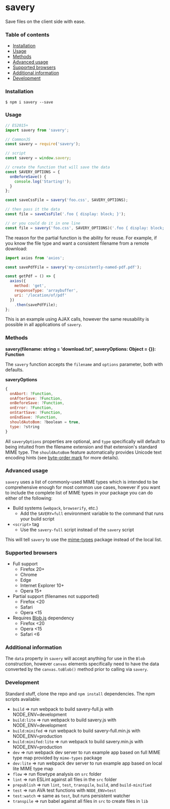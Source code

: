 # savery

Save files on the client side with ease.

### Table of contents
* [Installation](#installation)
* [Usage](#usage)
* [Methods](#methods)
* [Advanced usage](#advanged-usage)
* [Supported browsers](#supported-browsers)
* [Additional information](#additional-information)
* [Development](#development)

### Installation

```
$ npm i savery --save
```

### Usage

```javascript
// ES2015+
import savery from 'savery';

// CommonJS
const savery = require('savery');

// script
const savery = window.savery;

// create the function that will save the data
const SAVERY_OPTIONS = {
  onBeforeSave() {
    console.log('Starting!');
  }  
};

const saveCssFile = savery('foo.css', SAVERY_OPTIONS);

// then pass it the data
const file = saveCssFile('.foo { display: block; }');

// or you could do it in one line
const file = savery('foo.css', SAVERY_OPTIONS)('.foo { display: block; }');
```

The reason for the partial function is the ability for reuse. For example, if you know the file type and want a consistent filename from a remote download:

```javascript
import axios from 'axios';

const savePdfFile = savery('my-consistently-named-pdf.pdf');

const getPdf = () => {
  axios({
    method: 'get',
    responseType: 'arraybuffer',
    uri: '/location/of/pdf'
  })
    .then(savePdfFile);
};
```

This is an example using AJAX calls, however the same reusability is possible in all applications of `savery`.

### Methods

**savery(filename: string = 'download.txt', saveryOptions: Object = {}): Function**

The `savery` function accepts the `filename` and `options` parameter, both with defaults. 

**saveryOptions**
```javascript
{
  onAbort: ?Function,
  onAfterSave: ?Function,
  onBeforeSave: ?Function,
  onError: ?Function,
  onStartSave: ?Function,
  onEndSave: ?Function,
  shouldAutoBom: ?boolean = true,
  type: ?string
}
```

All `saveryOptions` properties are optional, and `type` specifically will default to being intuited from the filename extension and that extension's standard MIME type. The `shouldAutoBom` feature automatically provides Unicode text encoding hints (see [byte-order mark](https://en.wikipedia.org/wiki/Byte_order_mark) for more details).

### Advanced usage

`savery` uses a list of commonly-used MIME types which is intended to be comprehensive enough for most common use cases, however if you want to include the complete list of MIME types in your package you can do either of the following:

* Build systems (`webpack`, `browserify`, etc.)
  * Add the `SAVERY=full` environment variable to the command that runs your build script
* `<script>` tag
  * Use the `savery-full` script instead of the `savery` script
  
This will tell `savery` to use the [mime-types](https://github.com/jshttp/mime-types) package instead of the local list. 

### Supported browsers

* Full support
  * Firefox 20+
  * Chrome
  * Edge
  * Internet Explorer 10+
  * Opera 15+
* Partial support (filenames not supported)
  * Firefox <20
  * Safari
  * Opera <15
* Requires [Blob.js](https://github.com/eligrey/Blob.js) dependency
  * Firefox <20
  * Opera <15
  * Safari <6

### Additional information

The `data` property in `savery` will accept anything for use in the `Blob` construction, however `canvas` elements specifically need to have the data converted by the `canvas.toBlob()` method prior to calling via `savery`.

### Development

Standard stuff, clone the repo and `npm install` dependencies. The npm scripts available:
* `build` => run webpack to build savery-full.js with NODE_ENV=development
* `build:lite` => run webpack to build savery.js with NODE_ENV=development
* `build:minifed` => run webpack to build savery-full.min.js with NODE_ENV=production
* `build:minifed:lite` => run webpack to build savery.min.js with NODE_ENV=production
* `dev` => run webpack dev server to run example app based on full MIME type map provided by `mime-types` package
* `dev:lite` => run webpack dev server to run example app based on local lite MIME type map
* `flow` => run flowtype analysis on `src` folder
* `lint` => run ESLint against all files in the `src` folder
* `prepublish` => run `lint`, `test`, `transpile`, `build`, and `build-minified`
* `test` => run AVA test functions with `NODE_ENV=test`
* `test:watch` => same as `test`, but runs persistent watcher
* `transpile` => run babel against all files in `src` to create files in `lib`
